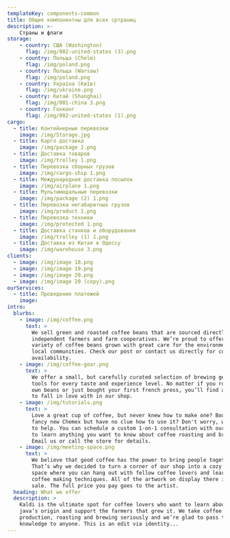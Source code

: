```yaml
---
templateKey: components-common
title: Общие компонентны для всех сртраниц
description: >-
    Страны и флаги
storage:
    - country: США (Washington)
      flag: /img/002-united-states (3).png
    - country: Польща (Chelm)
      flag: /img/poland.png
    - country: Польща (Warsaw)
      flag: /img/poland.png
    - country: Україна (Київ)
      flag: /img/ukraine.png
    - country: Китай (Shanghai)
      flag: /img/001-china 3.png
    - country: Гонконг
      flag: /img/002-united-states (1).png
cargo:
  - title: Контейнерные перевозки
    image: /img/Storage.jpg
  - title: Карго доставка
    image: /img/package 2.png
  - title: Доставка товаров
    image: /img/trolley 1.png
  - title: Перевозка сборных грузов
    image: /img/cargo-ship 1.png
  - title: Международная доставка посылок
    image: /img/airplane 1.png
  - title: Мультимодальные перевозки
    image: /img/package (2) 1.png
  - title: Перевозка негабаритных грузов
    image: /img/product 1.png
  - title: Перевозка техники
    image: /img/protected 1.png
  - title: Доставка станков и оборудования
    image: /img/trolley (1) 1.png
  - title: Доставка из Китая в Одессу
    image: /img/warehouse 3.png
clients:
  - image: /img/image 18.png
  - image: /img/image 19.png
  - image: /img/image 20.png
  - image: /img/image 20 (copy).png
ourServices:
  - title: Проведение платежей
    image:  
intro:
  blurbs:
    - image: /img/coffee.png
      text: >
        We sell green and roasted coffee beans that are sourced directly from
        independent farmers and farm cooperatives. We’re proud to offer a
        variety of coffee beans grown with great care for the environment and
        local communities. Check our post or contact us directly for current
        availability.
    - image: /img/coffee-gear.png
      text: >
        We offer a small, but carefully curated selection of brewing gear and
        tools for every taste and experience level. No matter if you roast your
        own beans or just bought your first french press, you’ll find a gadget
        to fall in love with in our shop.
    - image: /img/tutorials.png
      text: >
        Love a great cup of coffee, but never knew how to make one? Bought a
        fancy new Chemex but have no clue how to use it? Don't worry, we’re here
        to help. You can schedule a custom 1-on-1 consultation with our baristas
        to learn anything you want to know about coffee roasting and brewing.
        Email us or call the store for details.
    - image: /img/meeting-space.png
      text: >
        We believe that good coffee has the power to bring people together.
        That’s why we decided to turn a corner of our shop into a cozy meeting
        space where you can hang out with fellow coffee lovers and learn about
        coffee making techniques. All of the artwork on display there is for
        sale. The full price you pay goes to the artist.
  heading: What we offer
  description: >
    Kaldi is the ultimate spot for coffee lovers who want to learn about their
    java’s origin and support the farmers that grew it. We take coffee
    production, roasting and brewing seriously and we’re glad to pass that
    knowledge to anyone. This is an edit via identity...
---
```


